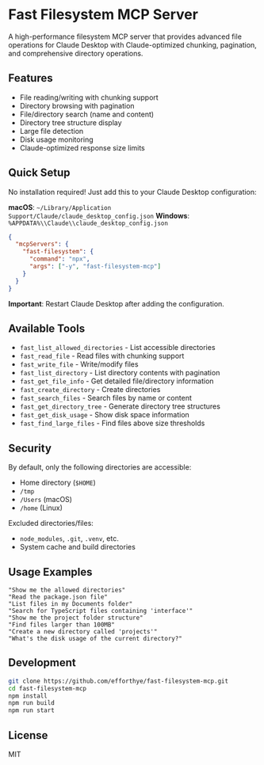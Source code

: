 # Fast Filesystem MCP Server

A high-performance filesystem MCP server that provides advanced file operations for Claude Desktop with Claude-optimized chunking, pagination, and comprehensive directory operations.

## Features

- File reading/writing with chunking support
- Directory browsing with pagination
- File/directory search (name and content)
- Directory tree structure display
- Large file detection
- Disk usage monitoring
- Claude-optimized response size limits

## Quick Setup

No installation required! Just add this to your Claude Desktop configuration:

**macOS**: `~/Library/Application Support/Claude/claude_desktop_config.json`
**Windows**: `%APPDATA%\\Claude\\claude_desktop_config.json`

```json
{
  "mcpServers": {
    "fast-filesystem": {
      "command": "npx",
      "args": ["-y", "fast-filesystem-mcp"]
    }
  }
}
```

**Important**: Restart Claude Desktop after adding the configuration.

## Available Tools

- `fast_list_allowed_directories` - List accessible directories
- `fast_read_file` - Read files with chunking support
- `fast_write_file` - Write/modify files
- `fast_list_directory` - List directory contents with pagination
- `fast_get_file_info` - Get detailed file/directory information
- `fast_create_directory` - Create directories
- `fast_search_files` - Search files by name or content
- `fast_get_directory_tree` - Generate directory tree structures
- `fast_get_disk_usage` - Show disk space information
- `fast_find_large_files` - Find files above size thresholds

## Security

By default, only the following directories are accessible:
- Home directory (`$HOME`)
- `/tmp`
- `/Users` (macOS)
- `/home` (Linux)

Excluded directories/files:
- `node_modules`, `.git`, `.venv`, etc.
- System cache and build directories

## Usage Examples

```
"Show me the allowed directories"
"Read the package.json file"
"List files in my Documents folder"
"Search for TypeScript files containing 'interface'"
"Show me the project folder structure"
"Find files larger than 100MB"
"Create a new directory called 'projects'"
"What's the disk usage of the current directory?"
```

## Development

```bash
git clone https://github.com/efforthye/fast-filesystem-mcp.git
cd fast-filesystem-mcp
npm install
npm run build
npm run start
```

## License

MIT